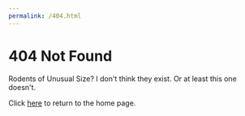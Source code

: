 ```yaml
---
permalink: /404.html
---
```


# 404 Not Found
Rodents of Unusual Size? I don't think they exist. Or at least this one doesn't. 

Click [here]("/") to return to the home page.
